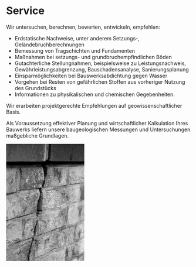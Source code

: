 # Service

Wir untersuchen, berechnen, bewerten, entwickeln, empfehlen:

- Erdstatische Nachweise, unter anderem Setzungs-, Geländebruchberechnungen                                             
- Bemessung von Tragschichten und Fundamenten
- Maßnahmen bei setzungs- und grundbruchempfindlichen Böden
- Gutachterliche Stellungnahmen, beispielsweise zu Leistungsnachweis, 
    Gewährleistungsabgrenzung, Bauschadensanalyse, Sanierungsplanung
- Einsparmöglichkeiten bei Bauswerksabdichtung gegen Wasser
- Vorgehen bei Resten von gefährlichen Stoffen aus vorheriger Nutzung des Grundstücks
- Informationen zu physikalischen und chemischen Gegebenheiten.

Wir erarbeiten projektgerechte Empfehlungen auf geowissenschaftlicher Basis.        

Als Voraussetzung effektiver Planung und wirtschaftlicher Kalkulation Ihres Bauwerks liefern unsere baugeologischen Messungen und Untersuchungen maßgebliche Grundlagen.

![](/assets/images/4972233792_64be3836fc_n.jpg)